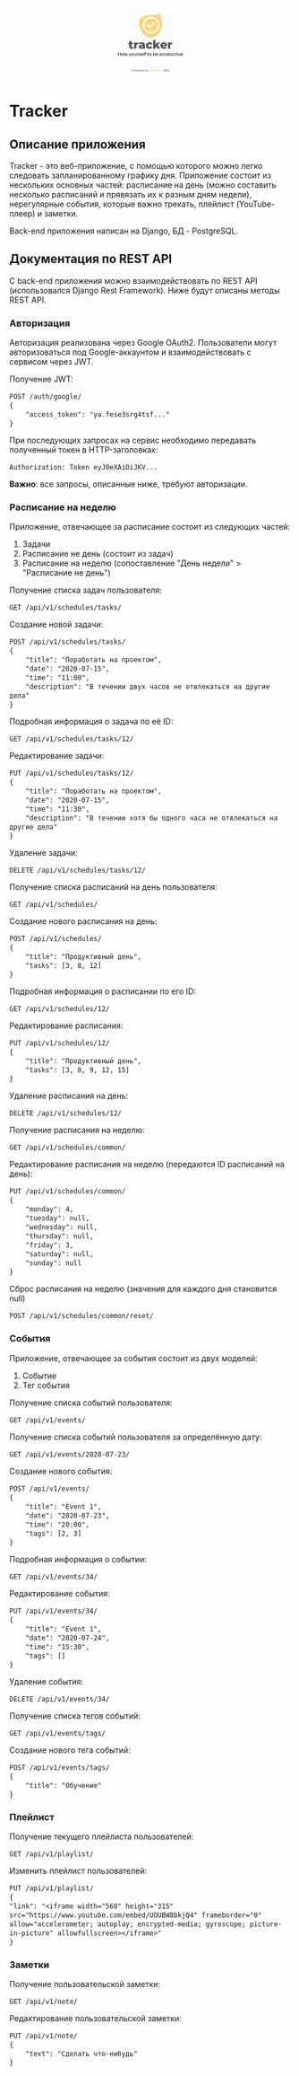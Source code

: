 ![Screenshot](Banner.png)

# Tracker

## Описание приложения

Tracker - это веб-приложение, с помощью которого можно легко следовать запланированному графику дня. Приложение состоит из нескольких основных частей: расписание на день (можно составить несколько расписаний и прявязать их к разным дням недели), нерегулярные события, которые важно трекать, плейлист (YouTube-плеер) и заметки.

Back-end приложения написан на Django, БД - PostgreSQL. 

## Документация по REST API

С back-end приложения можно взаимодействовать по REST API (использовался Django Rest Framework). Ниже будут описаны методы REST API.  

### Авторизация

Авторизация реализована через Google OAuth2. Пользователи могут авторизоваться под Google-аккаунтом и взаимодействовать с сервисом через JWT.

Получение JWT:
```http request
POST /auth/google/
{
    "access_token": "ya.fese3srg4tsf..."
}
```

При последующих запросах на сервис необходимо передавать полученный токен в HTTP-заголовках:
```http request
Authorization: Token eyJ0eXAiOiJKV...
```

**Важно**: все запросы, описанные ниже, требуют авторизации.

### Расписание на неделю

Приложение, отвечающее за расписание состоит из следующих частей:
1. Задачи
2. Расписание не день (состоит из задач)
3. Расписание на неделю (сопоставление "День недели" > "Расписание не день")

Получение списка задач пользователя:
```http request
GET /api/v1/schedules/tasks/
```

Создание новой задачи:
```http request
POST /api/v1/schedules/tasks/
{
    "title": "Поработать на проектом",
    "date": "2020-07-15",
    "time": "11:00",
    "description": "В течении двух часов не отвлекаться на другие дела"
}
```

Подробная информация о задача по её ID:
```http request
GET /api/v1/schedules/tasks/12/
```

Редактирование задачи:
```http request
PUT /api/v1/schedules/tasks/12/
{
    "title": "Поработать на проектом",
    "date": "2020-07-15",
    "time": "11:30",
    "description": "В течении хотя бы одного часа не отвлекаться на другие дела"
}
```

Удаление задачи:
```http request
DELETE /api/v1/schedules/tasks/12/
```

Получение списка расписаний на день пользователя:
```http request
GET /api/v1/schedules/
```

Создание нового расписания на день:
```http request
POST /api/v1/schedules/
{
    "title": "Продуктивный день",
    "tasks": [3, 8, 12]
}
```

Подробная информация о расписании по его ID:
```http request
GET /api/v1/schedules/12/
```

Редактирование расписания:
```http request
PUT /api/v1/schedules/12/
{
    "title": "Продуктивный день",
    "tasks": [3, 8, 9, 12, 15]
}
```

Удаление расписания на день:
```http request
DELETE /api/v1/schedules/12/
```

Получение расписания на неделю:

```http request
GET /api/v1/schedules/common/
```

Редактирование расписания на неделю (передаются ID расписаний на день):
```http request
PUT /api/v1/schedules/common/
{
    "monday": 4,
    "tuesday": null,
    "wednesday": null,
    "thursday": null,
    "friday": 3,
    "saturday": null,
    "sunday": null
}
```

Сброс расписания на неделю (значения для каждого дня становится null)
```http request
POST /api/v1/schedules/common/reset/
```


### События

Приложение, отвечающее за события состоит из двух моделей:
1. Событие
2. Тег события

Получение списка событий пользователя:
```http request
GET /api/v1/events/
```

Получение списка событий пользователя за определённую дату:
```http request
GET /api/v1/events/2020-07-23/
```

Создание нового события:
```http request
POST /api/v1/events/
{
    "title": "Event 1",
    "date": "2020-07-23",
    "time": "20:00",
    "tags": [2, 3]
}
```

Подробная информация о событии:
```http request
GET /api/v1/events/34/
```

Редактирование события:
```http request
PUT /api/v1/events/34/
{
    "title": "Event 1",
    "date": "2020-07-24",
    "time": "15:30",
    "tags": []
}
```

Удаление события:
```http request
DELETE /api/v1/events/34/
```

Получение списка тегов событий:
```http request
GET /api/v1/events/tags/
```

Создание нового тега событий:
```http request
POST /api/v1/events/tags/
{
    "title": "Обучение"
}
```


### Плейлист

Получение текущего плейлиста пользователей:
```http request
GET /api/v1/playlist/
```

Изменить плейлист пользователей:
```http request
PUT /api/v1/playlist/
{
"link": "<iframe width="560" height="315" src="https://www.youtube.com/embed/UOUBW8bkjQ4" frameborder="0" allow="accelerometer; autoplay; encrypted-media; gyroscope; picture-in-picture" allowfullscreen></iframe>"
}
```

### Заметки

Получение пользовательской заметки:
```http request
GET /api/v1/note/
```

Редактирование пользовательской заметки:
```http request
PUT /api/v1/note/
{
    "text": "Сделать что-нибудь"
}
```
